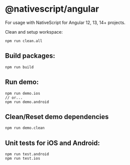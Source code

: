 # @nativescript/angular

For usage with NativeScript for Angular 12, 13, 14+ projects.

Clean and setup workspace:

```
npm run clean.all
```

## Build packages:

```
npm run build
```

## Run demo:

```
npm run demo.ios
// or...
npm run demo.android
```

## Clean/Reset demo dependencies

```
npm run demo.clean
```

## Unit tests for iOS and Android:

```
npm run test.android
npm run test.ios
```
